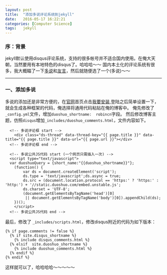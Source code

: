 ```yaml
---
layout: post
title:  "添加多说评论系统到jekyll"
date:   2016-05-17 16:22:21
categories: [Computer Science]
tags:   jekyll
---
```

### 序：背景
jekyll默认使用disqus评论系统，支持的很多帐号并不适合国内使用。在俺大天朝，当然要用有本地特色的disqus了。哈哈哈～～
国内本土化的评论系统有很多，我大概瞄了一下[多说](http://duoshuo.com/)和[友言](http://www.uyan.cc/)，然后就随便选了一个(多说)～～
******
### 一、添加多说
多说的添加还是非常方便的，在[官网](http://duoshuo.com/)首页点击[我要安装](http://duoshuo.com/create-site/),登陆之后简单设置一下，就会生成各种框架的代码，俺选择将通用代码粘贴在俺的博客中。
俺先修改了`_config.yml`文件，增加`duoshuo_shortname:  robincn`字段。
然后修改博客主题，仿照`disqus`增加`_includes/duoshuo_comments.html`，文件内容如下。
```
  <!-- 多说评论框 start -->
  	<div class="ds-thread" data-thread-key="{{ page.title }}" data-title="{{ page.title }}" data-url="{{ page.url }}"></div>
  <!-- 多说评论框 end -->

  <!-- 多说公共JS代码 start (一个网页只需插入一次) -->
  <script type="text/javascript">
  var duoshuoQuery = {short_name:"{{duoshuo_shortname}}"};
  	(function() {
  		var ds = document.createElement('script');
  		ds.type = 'text/javascript';ds.async = true;
  		ds.src = (document.location.protocol == 'https:' ? 'https:' : 'http:') + '//static.duoshuo.com/embed.unstable.js';
  		ds.charset = 'UTF-8';
  		(document.getElementsByTagName('head')[0]
  		 || document.getElementsByTagName('body')[0]).appendChild(ds);
  	})();
  	</script>
  <!-- 多说公共JS代码 end -->
```
最后，修改了 `_includes/scripts.html`，修改disqus附近的代码为如下版本：
```
{% if page.comments != false %}
  {% if site.disqus_shortname %}
    {% include disqus_comments.html %}
  {% elsif  site.duoshuo_shortname %}
    {% include duoshuo_comments.html %}
  {% endif %}
{% endif %}
```
这样就可以了，哈哈哈哈～～～～～

